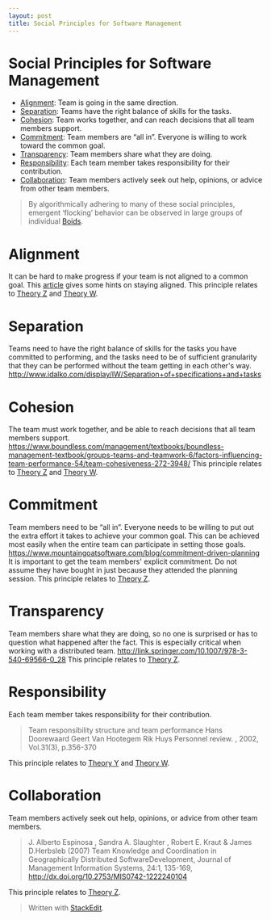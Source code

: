 ```yaml
---
layout: post
title: Social Principles for Software Management
---
```

Social Principles for Software Management
===
* [Alignment](#alignment):  Team is going in the same direction. 
* [Separation](#separation):  Teams have the right balance of skills for the tasks.
* [Cohesion](#cohesion):  Team works together, and can reach decisions that all team members support. 
* [Commitment](#commitment):  Team members are “all in”.  Everyone is willing to work toward the common goal. 
* [Transparency](#transparency):  Team members share what they are doing. 
* [Responsibility](#responsibility):  Each team member takes responsibility for their contribution. 
* [Collaboration](#collaboration):  Team members actively seek out help, opinions, or advice from other team members. 

> By algorithmically adhering to many of these social principles, emergent ‘flocking’ behavior can be observed in large groups of individual [Boids](https://www.youtube.com/watch?v=QbUPfMXXQIY).

# <a name="alignment">Alignment</a>
It can be hard to make progress if your team is not aligned to a common goal. 
This [article](http://www.industryweek.com/companies-amp-executives/your-team-aligned) gives some hints on staying aligned.
This principle relates to [Theory Z](./2016-04-28-Social_Theories_for_Software_Management.md#theory_z) and [Theory W](./2016-04-28-Social_Theories_for_Software_Management.md#theory_w).
# <a name="separation">Separation</a>
Teams need to have the right balance of skills for the tasks you have committed to performing, and the tasks need to be of sufficient granularity that they can be performed without the team getting in each other's way.
http://www.idalko.com/display/IW/Separation+of+specifications+and+tasks
# <a name="cohesion">Cohesion</a>  
The team must work together, and be able to reach decisions that all team members support. 
https://www.boundless.com/management/textbooks/boundless-management-textbook/groups-teams-and-teamwork-6/factors-influencing-team-performance-54/team-cohesiveness-272-3948/
This principle relates to [Theory Z](./2016-04-28-Social_Theories_for_Software_Management.md#theory_z) and [Theory W](./2016-04-28-Social_Theories_for_Software_Management.md#theory_w).
# <a name="commitment">Commitment</a>   
Team members need to be “all in”.  Everyone needs to be willing to put out the extra effort it takes to achieve your common goal. This can be achieved most easily when the entire team can participate in setting those goals.
https://www.mountaingoatsoftware.com/blog/commitment-driven-planning
It is important to get the team members' explicit commitment. Do not assume they have bought in just because they attended the planning session.
This principle relates to [Theory Z](./2016-04-28-Social_Theories_for_Software_Management.md).
# <a name="transparency">Transparency</a>  
Team members share what they are doing, so no one is surprised or has to question what happened after the fact. This is especially critical when working with a distributed team.
http://link.springer.com/10.1007/978-3-540-69566-0_28
This principle relates to [Theory Z](./2016-04-28-Social_Theories_for_Software_Management.md#theory_z).
# <a name="responsibility">Responsibility</a>  
Each team member takes responsibility for their contribution. 
> Team responsibility structure and team performance
> Hans Doorewaard Geert Van Hootegem Rik Huys
> Personnel review. , 2002, Vol.31(3), p.356-370

This principle relates to [Theory Y](./2016-04-28-Social_Theories_for_Software_Management.md#theory_y) and [Theory W](./2016-04-28-Social_Theories_for_Software_Management.md#theory_w).
# <a name="collaboration">Collaboration</a>  
Team members actively seek out help, opinions, or advice from other team members. 
>  J. Alberto Espinosa , Sandra A. Slaughter , Robert E. Kraut & James D.Herbsleb (2007) Team Knowledge and Coordination in Geographically Distributed SoftwareDevelopment, Journal of Management Information Systems, 24:1, 135-169, http://dx.doi.org/10.2753/MIS0742-1222240104

This principle relates to [Theory Z](./2016-04-28-Social_Theories_for_Software_Management.md#theory_z).

> Written with [StackEdit](https://stackedit.io/).
